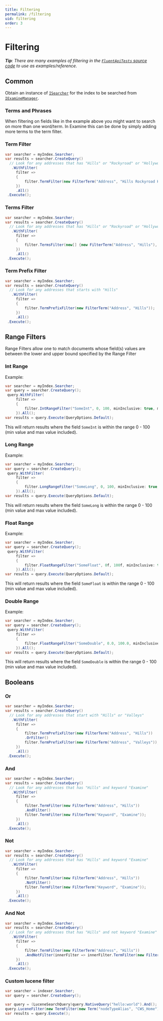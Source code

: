```yaml
---
title: Filtering
permalink: /filtering
uid: filtering
order: 3
---
```

Filtering
===

_**Tip**: There are many examples of filtering in the [`FluentApiTests` source code](https://github.com/Shazwazza/Examine/blob/release/3.0/src/Examine.Test/Examine.Lucene/Search/FluentApiTests.cs) to use as examples/reference._

## Common

Obtain an instance of [`ISearcher`](xref:Examine.ISearcher) for the index to be searched from [`IExamineManager`](xref:Examine.IExamineManager).

### Terms and Phrases

When filtering on fields like in the example above you might want to search on more than one word/term. In Examine this can be done by simply adding more terms to the term filter.

### Term Filter

```csharp
var searcher = myIndex.Searcher;
var results = searcher.CreateQuery()
  // Look for any addresses that has "Hills" or "Rockyroad" or "Hollywood"
   .WithFilter(
     filter =>
     {
         filter.TermFilter(new FilterTerm("Address", "Hills Rockyroad Hollywood"));
     })
     .All()
 .Execute();
```

### Terms Filter

```csharp
var searcher = myIndex.Searcher;
var results = searcher.CreateQuery()
  // Look for any addresses that has "Hills" or "Rockyroad" or "Hollywood"
   .WithFilter(
     filter =>
     {
         filter.TermsFilter(new[] {new FilterTerm("Address", "Hills"), new FilterTerm("Address", "Rockyroad"), new FilterTerm("Address", "Hollywood") });
     })
     .All()
 .Execute();
```

### Term Prefix Filter

```csharp
var searcher = myIndex.Searcher;
var results = searcher.CreateQuery()
  // Look for any addresses that starts with "Hills"
   .WithFilter(
     filter =>
     {
         filter.TermPrefixFilter(new FilterTerm("Address", "Hills"));
     })
     .All()
 .Execute();
```

## Range Filters

Range Filters allow one to match documents whose field(s) values are between the lower and upper bound specified by the Range Filter

### Int Range

Example:

```csharp
var searcher = myIndex.Searcher;
var query = searcher.CreateQuery();
 query.WithFilter(
     filter =>
     {
         filter.IntRangeFilter("SomeInt", 0, 100, minInclusive: true, maxInclusive: true);
     }).All();
var results = query.Execute(QueryOptions.Default);
```

This will return results where the field `SomeInt` is within the range 0 - 100 (min value and max value included).

### Long Range

Example:

```csharp
var searcher = myIndex.Searcher;
var query = searcher.CreateQuery();
 query.WithFilter(
     filter =>
     {
         filter.LongRangeFilter("SomeLong", 0, 100, minInclusive: true, maxInclusive: true);
     }).All();
var results = query.Execute(QueryOptions.Default);
```

This will return results where the field `SomeLong` is within the range 0 - 100 (min value and max value included).

### Float Range

Example:

```csharp
var searcher = myIndex.Searcher;
var query = searcher.CreateQuery();
 query.WithFilter(
     filter =>
     {
         filter.FloatRangeFilter("SomeFloat", 0f, 100f, minInclusive: true, maxInclusive: true);
     }).All();
var results = query.Execute(QueryOptions.Default);
```

This will return results where the field `SomeFloat` is within the range 0 - 100 (min value and max value included).

### Double Range

Example:

```csharp
var searcher = myIndex.Searcher;
var query = searcher.CreateQuery();
 query.WithFilter(
     filter =>
     {
         filter.FloatRangeFilter("SomeDouble", 0.0, 100.0, minInclusive: true, maxInclusive: true);
     }).All();
var results = query.Execute(QueryOptions.Default);
```

This will return results where the field `SomeDouble` is within the range 0 - 100 (min value and max value included).

## Booleans

### Or

```csharp
var searcher = myIndex.Searcher;
var results = searcher.CreateQuery()
  // Look for any addresses that start with "Hills" or "Valleys"
   .WithFilter(
     filter =>
     {
         filter.TermPrefixFilter(new FilterTerm("Address", "Hills"))
         .OrFilter()
         filter.TermPrefixFilter(new FilterTerm("Address", "Valleys"));
     })
     .All()
 .Execute();
```

### And

```csharp
var searcher = myIndex.Searcher;
var results = searcher.CreateQuery()
  // Look for any addresses that has "Hills" and keyword "Examine"
   .WithFilter(
     filter =>
     {
         filter.TermFilter(new FilterTerm("Address", "Hills"))
         .AndFilter()
         filter.TermFilter(new FilterTerm("Keyword", "Examine"));
     })
     .All()
 .Execute();
```

### Not

```csharp
var searcher = myIndex.Searcher;
var results = searcher.CreateQuery()
  // Look for any addresses that has "Hills" and keyword "Examine"
   .WithFilter(
     filter =>
     {
         filter.TermFilter(new FilterTerm("Address", "Hills"))
         .NotFilter()
         filter.TermFilter(new FilterTerm("Keyword", "Examine"));
     })
     .All()
 .Execute();
```

### And Not

```csharp
var searcher = myIndex.Searcher;
var results = searcher.CreateQuery()
  // Look for any addresses that has "Hills" and not keyword "Examine"
   .WithFilter(
     filter =>
     {
         filter.TermFilter(new FilterTerm("Address", "Hills"))
         .AndNotFilter(innerFilter => innerFilter.TermFilter(new FilterTerm("Keyword", "Examine")));
     })
     .All()
 .Execute();
```

### Custom lucene filter

```csharp
var searcher = indexer.Searcher;
var query = searcher.CreateQuery();

var query = (LuceneSearchQuery)query.NativeQuery("hello:world").And(); // Make query ready for extending
query.LuceneFilter(new TermFilter(new Term("nodeTypeAlias", "CWS_Home"))); // Add the raw lucene query
var results = query.Execute();
```